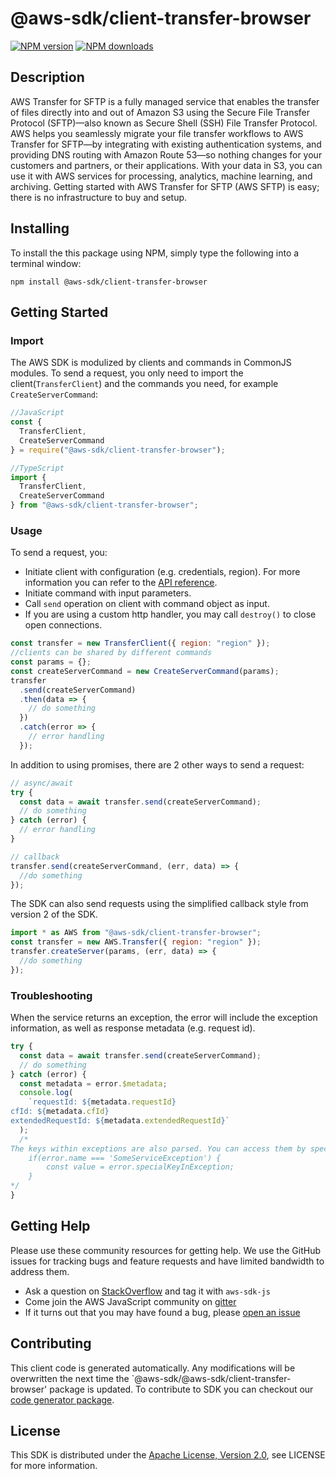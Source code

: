 # @aws-sdk/client-transfer-browser

[![NPM version](https://img.shields.io/npm/v/@aws-sdk/client-transfer-browser/preview.svg)](https://www.npmjs.com/package/@aws-sdk/client-transfer-browser)
[![NPM downloads](https://img.shields.io/npm/dm/@aws-sdk/client-transfer-browser.svg)](https://www.npmjs.com/package/@aws-sdk/client-transfer-browser)

## Description

<p>AWS Transfer for SFTP is a fully managed service that enables the transfer of files directly into and out of Amazon S3 using the Secure File Transfer Protocol (SFTP)—also known as Secure Shell (SSH) File Transfer Protocol. AWS helps you seamlessly migrate your file transfer workflows to AWS Transfer for SFTP—by integrating with existing authentication systems, and providing DNS routing with Amazon Route 53—so nothing changes for your customers and partners, or their applications. With your data in S3, you can use it with AWS services for processing, analytics, machine learning, and archiving. Getting started with AWS Transfer for SFTP (AWS SFTP) is easy; there is no infrastructure to buy and setup. </p>

## Installing

To install the this package using NPM, simply type the following into a terminal window:

```
npm install @aws-sdk/client-transfer-browser
```

## Getting Started

### Import

The AWS SDK is modulized by clients and commands in CommonJS modules. To send a request, you only need to import the client(`TransferClient`) and the commands you need, for example `CreateServerCommand`:

```javascript
//JavaScript
const {
  TransferClient,
  CreateServerCommand
} = require("@aws-sdk/client-transfer-browser");
```

```javascript
//TypeScript
import {
  TransferClient,
  CreateServerCommand
} from "@aws-sdk/client-transfer-browser";
```

### Usage

To send a request, you:

- Initiate client with configuration (e.g. credentials, region). For more information you can refer to the [API reference][].
- Initiate command with input parameters.
- Call `send` operation on client with command object as input.
- If you are using a custom http handler, you may call `destroy()` to close open connections.

```javascript
const transfer = new TransferClient({ region: "region" });
//clients can be shared by different commands
const params = {};
const createServerCommand = new CreateServerCommand(params);
transfer
  .send(createServerCommand)
  .then(data => {
    // do something
  })
  .catch(error => {
    // error handling
  });
```

In addition to using promises, there are 2 other ways to send a request:

```javascript
// async/await
try {
  const data = await transfer.send(createServerCommand);
  // do something
} catch (error) {
  // error handling
}
```

```javascript
// callback
transfer.send(createServerCommand, (err, data) => {
  //do something
});
```

The SDK can also send requests using the simplified callback style from version 2 of the SDK.

```javascript
import * as AWS from "@aws-sdk/client-transfer-browser";
const transfer = new AWS.Transfer({ region: "region" });
transfer.createServer(params, (err, data) => {
  //do something
});
```

### Troubleshooting

When the service returns an exception, the error will include the exception information, as well as response metadata (e.g. request id).

```javascript
try {
  const data = await transfer.send(createServerCommand);
  // do something
} catch (error) {
  const metadata = error.$metadata;
  console.log(
    `requestId: ${metadata.requestId}
cfId: ${metadata.cfId}
extendedRequestId: ${metadata.extendedRequestId}`
  );
  /*
The keys within exceptions are also parsed. You can access them by specifying exception names:
    if(error.name === 'SomeServiceException') {
        const value = error.specialKeyInException;
    }
*/
}
```

## Getting Help

Please use these community resources for getting help. We use the GitHub issues for tracking bugs and feature requests and have limited bandwidth to address them.

- Ask a question on [StackOverflow](https://stackoverflow.com/questions/tagged/aws-sdk-js) and tag it with `aws-sdk-js`
- Come join the AWS JavaScript community on [gitter](https://gitter.im/aws/aws-sdk-js-v3)
- If it turns out that you may have found a bug, please [open an issue](https://github.com/aws/aws-sdk-js-v3/issues)

## Contributing

This client code is generated automatically. Any modifications will be overwritten the next time the `@aws-sdk/@aws-sdk/client-transfer-browser' package is updated. To contribute to SDK you can checkout our [code generator package][].

## License

This SDK is distributed under the
[Apache License, Version 2.0](http://www.apache.org/licenses/LICENSE-2.0),
see LICENSE for more information.

[code generator package]: https://github.com/aws/aws-sdk-js-v3/tree/master/packages/service-types-generator
[api reference]: https://docs.aws.amazon.com/AWSJavaScriptSDK/latest/
